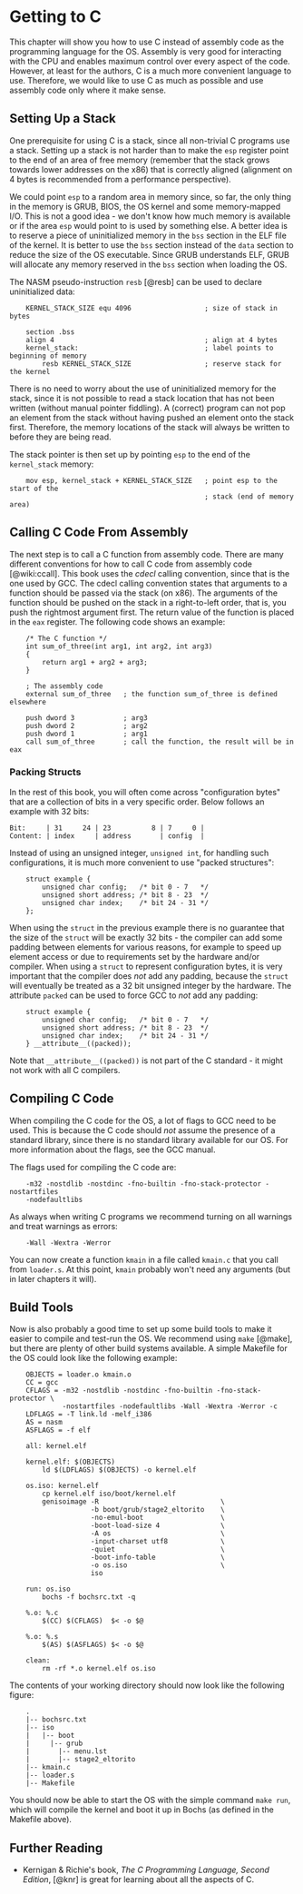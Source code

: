 # Getting to C
This chapter will show you how to use C instead of assembly code as the programming
language for the OS. Assembly is very good for interacting with the CPU and
enables maximum control over every aspect of the code.  However, at least for
the authors, C is a much more convenient language to use. Therefore, we would
like to use C as much as possible and use assembly code only where it make sense.

## Setting Up a Stack
One prerequisite for using C is a stack, since all non-trivial C programs use
a stack.  Setting up a stack is not harder than to make the `esp` register
point to the end of an area of free memory (remember that the stack grows
towards lower addresses on the x86) that is correctly aligned (alignment on 4 bytes is
recommended from a performance perspective).

We could point `esp` to a random area in memory since, so far, the only thing
in the memory is GRUB, BIOS, the OS kernel and some memory-mapped I/O.  This is
not a good idea - we don't know how much memory is available or if the
area `esp` would point to is used by something else. A better idea is to
reserve a piece of uninitialized memory in the `bss` section in the ELF file
of the kernel. It is better to use the `bss` section instead of the
`data` section to reduce the size of the OS executable. Since GRUB understands
ELF, GRUB will allocate any memory reserved in the `bss` section
when loading the OS.

The NASM pseudo-instruction `resb` [@resb] can be used to declare uninitialized
data:

~~~ {.nasm}
    KERNEL_STACK_SIZE equ 4096                  ; size of stack in bytes

    section .bss
    align 4                                     ; align at 4 bytes
    kernel_stack:                               ; label points to beginning of memory
        resb KERNEL_STACK_SIZE                  ; reserve stack for the kernel
~~~

There is no need to worry about the use of uninitialized memory for the stack,
since it is not possible to read a stack location that has not been written
(without manual pointer fiddling).
A (correct) program can not pop an element from the stack
without having pushed an element onto the stack first. Therefore, the memory
locations of the stack will always be written to before they are being read.

The stack pointer is then set up by pointing `esp` to the end of the
`kernel_stack` memory:

~~~ {.nasm}
    mov esp, kernel_stack + KERNEL_STACK_SIZE   ; point esp to the start of the
                                                ; stack (end of memory area)
~~~

## Calling C Code From Assembly
The next step is to call a C function from assembly code. There are many
different conventions for how to call C code from assembly code
[@wiki:ccall]. This book uses the _cdecl_ calling convention, since that is the
one used by GCC. The cdecl calling convention states that arguments to a
function should be passed via the stack (on x86). The arguments of the function
should be pushed on the stack in a right-to-left order, that is, you push the
rightmost argument first. The return value of the function is placed in the
`eax` register. The following code shows an example:

~~~ {.c}
    /* The C function */
    int sum_of_three(int arg1, int arg2, int arg3)
    {
        return arg1 + arg2 + arg3;
    }
~~~

~~~ {.nasm}
    ; The assembly code
    external sum_of_three   ; the function sum_of_three is defined elsewhere

    push dword 3            ; arg3
    push dword 2            ; arg2
    push dword 1            ; arg1
    call sum_of_three       ; call the function, the result will be in eax
~~~

### Packing Structs
In the rest of this book, you will often come across "configuration bytes" that are
a collection of bits in a very specific order. Below follows an example with 32
bits:

    Bit:     | 31     24 | 23          8 | 7     0 |
    Content: | index     | address       | config  |

Instead of using an unsigned integer, `unsigned int`, for handling such
configurations, it is much more convenient to use "packed structures":

~~~ {.C}
    struct example {
        unsigned char config;   /* bit 0 - 7   */
        unsigned short address; /* bit 8 - 23  */
        unsigned char index;    /* bit 24 - 31 */
    };
~~~

When using the `struct` in the previous example there is no guarantee that the
size of the `struct` will be exactly 32 bits - the compiler can add some
padding between elements for various reasons, for example to speed up element
access or due to requirements set by the hardware and/or compiler. When using a
`struct` to represent configuration bytes, it is very important that the
compiler does _not_ add any padding, because the `struct` will eventually be
treated as a 32 bit unsigned integer by the hardware. The attribute `packed`
can be used to force GCC to _not_ add any padding:

~~~ {.C}
    struct example {
        unsigned char config;   /* bit 0 - 7   */
        unsigned short address; /* bit 8 - 23  */
        unsigned char index;    /* bit 24 - 31 */
    } __attribute__((packed));
~~~

Note that `__attribute__((packed))` is not part of the C standard - it might
not work with all C compilers.

## Compiling C Code
When compiling the C code for the OS, a lot of flags to GCC need to be used.
This is because the C code should _not_ assume the presence of a standard
library, since there is no standard library available for our OS. For more
information about the flags, see the GCC manual.

The flags used for compiling the C code are:

~~~
    -m32 -nostdlib -nostdinc -fno-builtin -fno-stack-protector -nostartfiles
    -nodefaultlibs
~~~

As always when writing C programs we recommend turning on all warnings and
treat warnings as errors:

~~~
    -Wall -Wextra -Werror
~~~

You can now create a function `kmain` in a file called `kmain.c` that you call
from `loader.s`. At this point, `kmain` probably won't need any arguments (but
in later chapters it will).

## Build Tools
Now is also probably a good time to set up some build tools to make it easier
to compile and test-run the OS. We recommend using `make` [@make], but there are
plenty of other build systems available. A simple Makefile for the OS could
look like the following example:

~~~ {.Makefile}
    OBJECTS = loader.o kmain.o
    CC = gcc
    CFLAGS = -m32 -nostdlib -nostdinc -fno-builtin -fno-stack-protector \
             -nostartfiles -nodefaultlibs -Wall -Wextra -Werror -c
    LDFLAGS = -T link.ld -melf_i386
    AS = nasm
    ASFLAGS = -f elf

    all: kernel.elf

    kernel.elf: $(OBJECTS)
        ld $(LDFLAGS) $(OBJECTS) -o kernel.elf

    os.iso: kernel.elf
        cp kernel.elf iso/boot/kernel.elf
        genisoimage -R                              \
                    -b boot/grub/stage2_eltorito    \
                    -no-emul-boot                   \
                    -boot-load-size 4               \
                    -A os                           \
                    -input-charset utf8             \
                    -quiet                          \
                    -boot-info-table                \
                    -o os.iso                       \
                    iso

    run: os.iso
        bochs -f bochsrc.txt -q

    %.o: %.c
        $(CC) $(CFLAGS)  $< -o $@

    %.o: %.s
        $(AS) $(ASFLAGS) $< -o $@

    clean:
        rm -rf *.o kernel.elf os.iso
~~~

The contents of your working directory should now look like the following
figure:

~~~
    .
    |-- bochsrc.txt
    |-- iso
    |   |-- boot
    |     |-- grub
    |       |-- menu.lst
    |       |-- stage2_eltorito
    |-- kmain.c
    |-- loader.s
    |-- Makefile
~~~

You should now be able to start the OS with the simple command `make
run`, which will compile the kernel and boot it up in Bochs (as defined in the
Makefile above).

## Further Reading

- Kernigan & Richie's book, _The C Programming Language, Second Edition_, [@knr]
  is great for learning about all the aspects of C.
